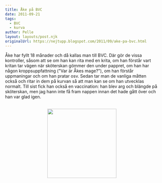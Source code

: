 ```yaml
---
title: Åke på BVC
date: 2011-09-21
tags: 
  - BVC
  - kurva	
author: Pelle
layout: layouts/post.njk
originalUrl: https://nejtupp.blogspot.com/2011/09/ake-pa-bvc.html
---
```


Åke har fyllt 18 månader och då kallas man till BVC. Där gör de vissa kontroller, såsom att se om han kan rita med en krita, om han förstår vart kritan tar vägen när sköterskan gömmer den under pappret, om han har någon kroppsuppfattning ("Var är Åkes mage?"), om han förstår uppmaningar och om han pratar osv. Sedan tar man de vanliga måtten också och ritar in dem på kurvan så att man kan se om han utvecklas normalt. Till sist fick han också en vaccination: han blev arg och blängde på sköterskan, men jag hann inte få fram nappen innan det hade gått över och han var glad igen.<br><br><div class="separator" style="clear: both; text-align: center;"> <img src="../../../img/2011/09/kurva_a%25CC%258Ake_18ma%25CC%258An_anonym.png" width="227"></div>
